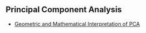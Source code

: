 ## Principal Component Analysis

* [Geometric and Mathematical Interpretation of PCA](https://medium.com/@bishikh90/geometrical-and-mathematical-interpretation-principal-component-analysis-52f39a924b40)